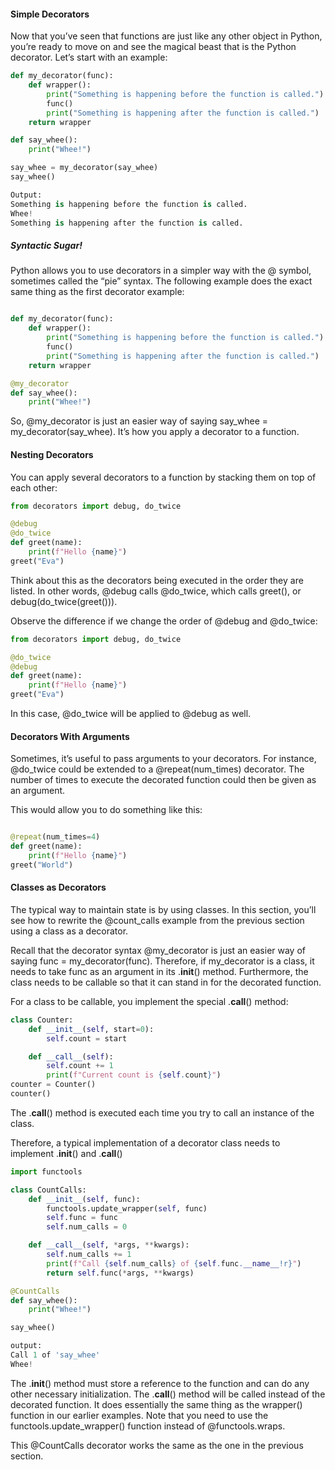 #### Simple Decorators

Now that you’ve seen that functions are just like any other object in Python, you’re ready to move on and see the magical beast that is the Python decorator. Let’s start with an example:

```python
def my_decorator(func):
    def wrapper():
        print("Something is happening before the function is called.")
        func()
        print("Something is happening after the function is called.")
    return wrapper

def say_whee():
    print("Whee!")

say_whee = my_decorator(say_whee)
say_whee()

Output:
Something is happening before the function is called.
Whee!
Something is happening after the function is called.
```

##### Syntactic Sugar!
Python allows you to use decorators in a simpler way with the @ symbol, sometimes called the “pie” syntax. The following example does the exact same thing as the first decorator example:

```python

def my_decorator(func):
    def wrapper():
        print("Something is happening before the function is called.")
        func()
        print("Something is happening after the function is called.")
    return wrapper

@my_decorator
def say_whee():
    print("Whee!")
```

So, @my_decorator is just an easier way of saying say_whee = my_decorator(say_whee). It’s how you apply a decorator to a function.

#### Nesting Decorators
You can apply several decorators to a function by stacking them on top of each other:

```python
from decorators import debug, do_twice

@debug
@do_twice
def greet(name):
    print(f"Hello {name}")
greet("Eva")
```
Think about this as the decorators being executed in the order they are listed. In other words, @debug calls @do_twice, which calls greet(), or debug(do_twice(greet())).

Observe the difference if we change the order of @debug and @do_twice:

```python
from decorators import debug, do_twice

@do_twice
@debug
def greet(name):
    print(f"Hello {name}")
greet("Eva")
```
In this case, @do_twice will be applied to @debug as well.

#### Decorators With Arguments

Sometimes, it’s useful to pass arguments to your decorators. For instance, @do_twice could be extended to a @repeat(num_times) decorator. The number of times to execute the decorated function could then be given as an argument.

This would allow you to do something like this:

```python

@repeat(num_times=4)
def greet(name):
    print(f"Hello {name}")
greet("World")
```

#### Classes as Decorators

The typical way to maintain state is by using classes. In this section, you’ll see how to rewrite the @count_calls example from the previous section using a class as a decorator.

Recall that the decorator syntax @my_decorator is just an easier way of saying func = my_decorator(func). Therefore, if my_decorator is a class, it needs to take func as an argument in its .__init__() method. Furthermore, the class needs to be callable so that it can stand in for the decorated function.

For a class to be callable, you implement the special .__call__() method:

```python
class Counter:
    def __init__(self, start=0):
        self.count = start

    def __call__(self):
        self.count += 1
        print(f"Current count is {self.count}")
counter = Counter()
counter()
```
The .__call__() method is executed each time you try to call an instance of the class.

Therefore, a typical implementation of a decorator class needs to implement .__init__() and .__call__()

```python
import functools

class CountCalls:
    def __init__(self, func):
        functools.update_wrapper(self, func)
        self.func = func
        self.num_calls = 0

    def __call__(self, *args, **kwargs):
        self.num_calls += 1
        print(f"Call {self.num_calls} of {self.func.__name__!r}")
        return self.func(*args, **kwargs)

@CountCalls
def say_whee():
    print("Whee!")

say_whee()

output:
Call 1 of 'say_whee' 
Whee!
```

The .__init__() method must store a reference to the function and can do any other necessary initialization. The .__call__() method will be called instead of the decorated function. It does essentially the same thing as the wrapper() function in our earlier examples. Note that you need to use the functools.update_wrapper() function instead of @functools.wraps.

This @CountCalls decorator works the same as the one in the previous section.
